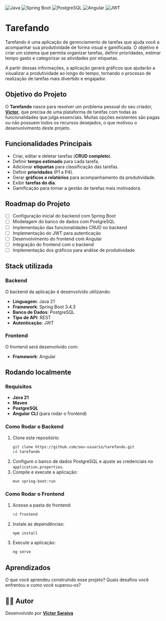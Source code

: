 
![Java](https://img.shields.io/badge/Java-ED8B00?style=for-the-badge&logo=java&logoColor=white)
![Spring Boot](https://img.shields.io/badge/Spring%20Boot-6DB33F?style=for-the-badge&logo=spring-boot&logoColor=white)
![PostgreSQL](https://img.shields.io/badge/PostgreSQL-316192?style=for-the-badge&logo=postgresql&logoColor=white)
![Angular](https://img.shields.io/badge/Angular-DD0031?style=for-the-badge&logo=angular&logoColor=white)
![JWT](https://img.shields.io/badge/JWT-black?style=for-the-badge&logo=JSON%20web%20tokens)
# Tarefando

Tarefando é uma aplicação de gerenciamento de tarefas que ajuda você a acompanhar sua produtividade de forma visual e gamificada. O objetivo é criar um sistema que permita organizar tarefas, definir prioridades, estimar tempo gasto e categorizar as atividades por etiquetas. 

A partir dessas informações, a aplicação gerará gráficos que ajudarão a visualizar a produtividade ao longo do tempo, tornando o processo de realização de tarefas mais divertido e engajador.

## Objetivo do Projeto
O **Tarefando** nasce para resolver um problema pessoal do seu criador, **[Victor](https://github.com/Victor-Saraiva-P)**, que precisa de uma plataforma de tarefas com todas as funcionalidades que julga essenciais. Muitas opções existentes são pagas ou não possuem todos os recursos desejados, o que motivou o desenvolvimento deste projeto.
## Funcionalidades Principais
- Criar, editar e deletar tarefas (**CRUD completo**).
- Definir **tempo estimado** para cada tarefa.
- Adicionar **etiquetas** para classificação das tarefas.
- Definir **prioridades** (P1 a P4).
- Gerar **gráficos e relatórios** para acompanhamento da produtividade.
- Exibir **tarefas do dia**.
- Gamificação para tornar a gestão de tarefas mais motivadora.
## Roadmap do Projeto
- [ ] Configuração inicial do backend com Spring Boot
- [ ] Modelagem do banco de dados com PostgreSQL
- [ ] Implementação das funcionalidades CRUD no backend
- [ ] Implementação do JWT para autenticação
- [ ] Desenvolvimento do frontend com Angular
- [ ] Integração do frontend com o backend
- [ ] Implementação dos gráficos para análise de produtividade

## Stack utilizada
### Backend
O backend da aplicação é desenvolvido utilizando:
- **Linguagem**: Java 21
- **Framework**: Spring Boot 3.4.3
- **Banco de Dados**: PostgreSQL
- **Tipo de API**: REST
- **Autenticação**: JWT

### Frontend
O frontend será desenvolvido com:
- **Framework**: Angular

## Rodando localmente
### Requisitos
- **Java 21**
- **Maven**
- **PostgreSQL**
- **Angular CLI** (para rodar o frontend)

### Como Rodar o Backend
1. Clone este repositório:
   ```sh
   git clone https://github.com/seu-usuario/tarefando.git
   cd tarefando
   ```
2. Configure o banco de dados PostgreSQL e ajuste as credenciais no `application.properties`.
3. Compile e execute a aplicação:
   ```sh
   mvn spring-boot:run
   ```

### Como Rodar o Frontend
1. Acesse a pasta do frontend:
   ```sh
   cd frontend
   ```
2. Instale as dependências:
   ```sh
   npm install
   ```
3. Execute a aplicação:
   ```sh
   ng serve
   ```

## Aprendizados

O que você aprendeu construindo esse projeto? Quais desafios você enfrentou e como você superou-os?


## 👨‍💻 Autor

Desenvolvido por **[Victor Saraiva](https://github.com/Victor-Saraiva-P)**
